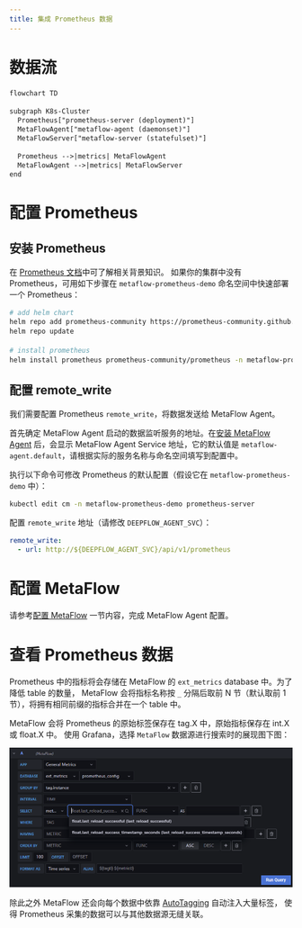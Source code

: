 ```yaml
---
title: 集成 Prometheus 数据
---
```


# 数据流

```mermaid
flowchart TD

subgraph K8s-Cluster
  Prometheus["prometheus-server (deployment)"]
  MetaFlowAgent["metaflow-agent (daemonset)"]
  MetaFlowServer["metaflow-server (statefulset)"]

  Prometheus -->|metrics| MetaFlowAgent
  MetaFlowAgent -->|metrics| MetaFlowServer
end
```

# 配置 Prometheus

## 安装 Prometheus

在 [Prometheus 文档](https://prometheus.io/docs/introduction/overview/)中可了解相关背景知识。
如果你的集群中没有 Prometheus，可用如下步骤在 `metaflow-prometheus-demo` 命名空间中快速部署一个 Prometheus：
```bash
# add helm chart
helm repo add prometheus-community https://prometheus-community.github.io/helm-charts
helm repo update

# install prometheus
helm install prometheus prometheus-community/prometheus -n metaflow-prometheus-demo --create-namespace
```

## 配置 remote_write

我们需要配置 Prometheus `remote_write`，将数据发送给 MetaFlow Agent。

首先确定 MetaFlow Agent 启动的数据监听服务的地址。在[安装 MetaFlow Agent](../../install/single-k8s/) 后，会显示 MetaFlow Agent Service 地址，它的默认值是 `metaflow-agent.default`，请根据实际的服务名称与命名空间填写到配置中。

执行以下命令可修改 Prometheus 的默认配置（假设它在 `metaflow-prometheus-demo` 中）：
```bash
kubectl edit cm -n metaflow-prometheus-demo prometheus-server
```

配置 `remote_write` 地址（请修改 `DEEPFLOW_AGENT_SVC`）：
```yaml
remote_write:
  - url: http://${DEEPFLOW_AGENT_SVC}/api/v1/prometheus
```

# 配置 MetaFlow

请参考[配置 MetaFlow](../tracing/opentelemetry/#配置-metaflow) 一节内容，完成 MetaFlow Agent 配置。

# 查看 Prometheus 数据

Prometheus 中的指标将会存储在 MetaFlow 的 `ext_metrics` database 中。为了降低 table 的数量，
MetaFlow 会将指标名称按 `_` 分隔后取前 N 节（默认取前 1 节），将拥有相同前缀的指标合并在一个 table 中。

MetaFlow 会将 Prometheus 的原始标签保存在 tag.X 中，原始指标保存在 int.X 或 float.X 中。
使用 Grafana，选择 `MetaFlow` 数据源进行搜索时的展现图下图：

![Prometheus 集成](./imgs/prometheus-integration.png)

除此之外 MetaFlow 还会向每个数据中依靠 [AutoTagging](./metrics-auto-tagging/) 自动注入大量标签，
使得 Prometheus 采集的数据可以与其他数据源无缝关联。

